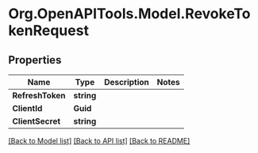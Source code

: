 # Org.OpenAPITools.Model.RevokeTokenRequest

## Properties

Name | Type | Description | Notes
------------ | ------------- | ------------- | -------------
**RefreshToken** | **string** |  | 
**ClientId** | **Guid** |  | 
**ClientSecret** | **string** |  | 

[[Back to Model list]](../README.md#documentation-for-models) [[Back to API list]](../README.md#documentation-for-api-endpoints) [[Back to README]](../README.md)

